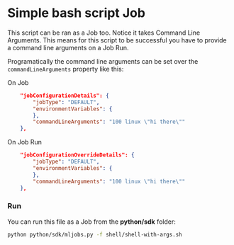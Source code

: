 # Simple bash script Job

This script can be ran as a Job too. Notice it takes Command Line Arguments. This means for this script to be successful you have to provide a command line arguments on a Job Run.

Programatically the command line arguments can be set over the `commandLineArguments` property like this:

On Job
```json
    "jobConfigurationDetails": {
        "jobType": "DEFAULT",
        "environmentVariables": {
        },
        "commandLineArguments": "100 linux \"hi there\""
    },
```


On Job Run
```json
    "jobConfigurationOverrideDetails": {
        "jobType": "DEFAULT",
        "environmentVariables": {
        },
        "commandLineArguments": "100 linux \"hi there\""
    },
```

### Run

You can run this file as a Job from the **python/sdk** folder:

```bash
python python/sdk/mljobs.py -f shell/shell-with-args.sh
```